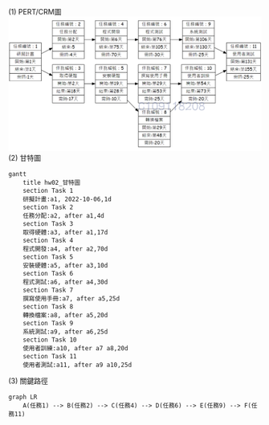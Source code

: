 (1) PERT/CRM圖
![hw02_PERT/CRM](hw2_PERT_CRM.png "hw02_PERT/CRM")
(2) 甘特圖
```mermaid
gantt
    title hw02_甘特圖
    section Task 1
    研擬計畫:a1, 2022-10-06,1d
    section Task 2
    任務分配:a2, after a1,4d
    section Task 3
    取得硬體:a3, after a1,17d
    section Task 4
    程式開發:a4, after a2,70d
    section Task 5
    安裝硬體:a5, after a3,10d
    section Task 6
    程式測試:a6, after a4,30d
    section Task 7
    撰寫使用手冊:a7, after a5,25d
    section Task 8
    轉換檔案:a8, after a5,20d
    section Task 9
    系統測試:a9, after a6,25d
    section Task 10
    使用者訓練:a10, after a7 a8,20d
    section Task 11
    使用者測試:a11, after a9 a10,25d
```
(3) 關鍵路徑
```mermaid
graph LR
    A(任務1) --> B(任務2) --> C(任務4) --> D(任務6) --> E(任務9) --> F(任務11)
```
